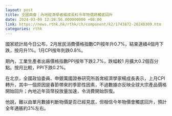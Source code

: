 ```yaml
---
layout: post
title: 全國兩會｜內地經濟學者楊成長料今年物價將觸底回升
date: 2024-03-09 12:28:56.000000000 +08:00
link: https://news.rthk.hk/rthk/ch/component/k2/1743872-20240309.htm
categories: rthk
---
```


國家統計局今日公布，2月居民消費價格指數CPI按年升0.7%，結束連續4個月下跌，按月升1%。1月CPI按年則跌0.8%。

期內，工業生產者出廠價格指數PPI按年下跌2.7%，跌幅較1 月擴大0.2個百分點。按月比較，PPI下跌0.2%。

在北京，全國政協委員、申銀萬國證券研究所首席經濟學家楊成長表示，上月CPI轉升，其中一個原因是春節帶來的季節性因素，不過數據亦反映全球大宗產品價格開始回升；內地近年貨幣投放量加速，令消費開始恢復。

他說，難以由單月數據判斷物價是否已經見底，但相信今年物價會觸底回升，預計全年通脹約3%左右。
